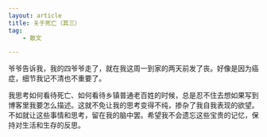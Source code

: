 ```yaml
---
layout: article
title: 关于死亡（其三）
tag:
    - 散文

---
```


爷爷告诉我，我的四爷爷走了，就在我这周一到家的两天前发了丧。好像是因为癌症，细节我记不清也不重要了。

<!--more-->

我思考如何看待死亡、如何看待乡镇普通老百姓的时候，总是忍不住去想如果写到博客里我要怎么描述。这就不免让我的思考变得不纯，掺杂了我自我表现的欲望。不如就让这些事情和思考，留在我的脑中罢。希望我不会遗忘这些宝贵的记忆，保持对生活和生存的反思。

